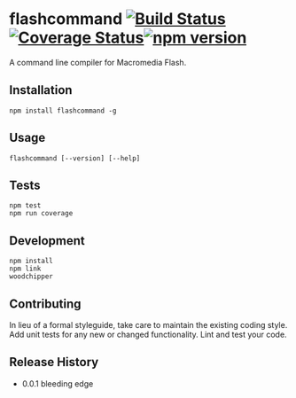 flashcommand [![Build Status](https://travis-ci.org/haysclark/flashcommand.svg)](https://travis-ci.org/haysclark/flashcommand)[![Coverage Status](https://coveralls.io/repos/haysclark/flashcommand/badge.svg?branch=develop&service=github)](https://coveralls.io/github/haysclark/flashcommand?branch=develop)[![npm version](https://badge.fury.io/js/flashcommand.svg)](http://badge.fury.io/js/flashcommand)
===========

A command line compiler for Macromedia Flash.

## Installation

    npm install flashcommand -g

## Usage

    flashcommand [--version] [--help]

## Tests

    npm test
    npm run coverage

## Development

    npm install
    npm link
    woodchipper

## Contributing

In lieu of a formal styleguide, take care to maintain the existing coding style.
Add unit tests for any new or changed functionality. Lint and test your code.

## Release History

* 0.0.1 bleeding edge
